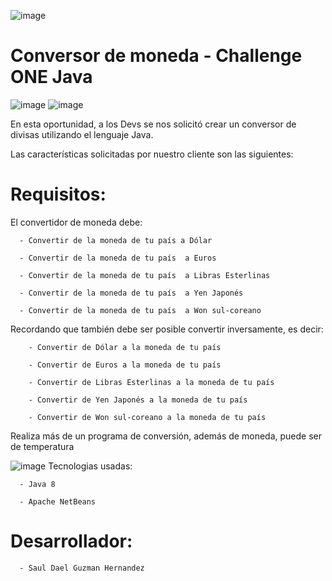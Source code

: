 ![image](https://github.com/SaulDael/ConversorChallenge/assets/123760157/70e72d61-504d-477b-976d-a5976415eec6)



# Conversor de moneda - Challenge ONE Java
![image](https://github.com/SaulDael/ConversorChallenge/assets/123760157/37ea3200-5af1-4efb-978b-89fb7118087e)
![image](https://github.com/SaulDael/ConversorChallenge/assets/123760157/cfa23865-7610-4e79-add3-a8969c47ee3f)


En esta oportunidad, a los Devs se nos solicitó crear un conversor de divisas utilizando el lenguaje Java.

Las características solicitadas por nuestro cliente son las siguientes:

# Requisitos:
El convertidor de moneda debe:

      - Convertir de la moneda de tu país a Dólar

      - Convertir de la moneda de tu país  a Euros

      - Convertir de la moneda de tu país  a Libras Esterlinas

      - Convertir de la moneda de tu país  a Yen Japonés

      - Convertir de la moneda de tu país  a Won sul-coreano

Recordando que también debe ser posible convertir inversamente, es decir:

        - Convertir de Dólar a la moneda de tu país

        - Convertir de Euros a la moneda de tu país

        - Convertir de Libras Esterlinas a la moneda de tu país

        - Convertir de Yen Japonés a la moneda de tu país

        - Convertir de Won sul-coreano a la moneda de tu país
        
Realiza más de un programa de conversión, además de moneda, puede ser de temperatura

![image](https://github.com/SaulDael/ConversorChallenge/assets/123760157/54d7c272-c2a1-4f20-b63a-2b8914736f45)
  Tecnologias usadas: 


      - Java 8

      - Apache NetBeans

# Desarrollador:

      - Saul Dael Guzman Hernandez
